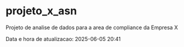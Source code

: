 # projeto_x_asn

Projeto de analise de dados para a area de compliance da Empresa X

Data e hora de atualizacao: 2025-06-05 20:41

